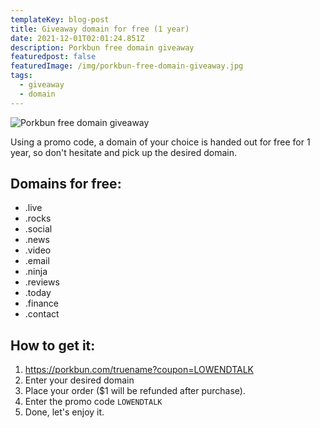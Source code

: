 ```yaml
---
templateKey: blog-post
title: Giveaway domain for free (1 year)
date: 2021-12-01T02:01:24.851Z
description: Porkbun free domain giveaway
featuredpost: false
featuredImage: /img/porkbun-free-domain-giveaway.jpg
tags:
  - giveaway
  - domain
---
```


![Porkbun free domain giveaway](/img/porkbun-free-domain-giveaway.jpg)

Using a promo code, a domain of your choice is handed out for free for 1 year, so don't hesitate and pick up the desired domain.

## Domains for free:

- .live
- .rocks
- .social
- .news
- .video
- .email
- .ninja
- .reviews
- .today
- .finance
- .contact

## How to get it:

1. https://porkbun.com/truename?coupon=LOWENDTALK
2. Enter your desired domain
3. Place your order ($1 will be refunded after purchase).
4. Enter the promo code `LOWENDTALK`
5. Done, let's enjoy it.
